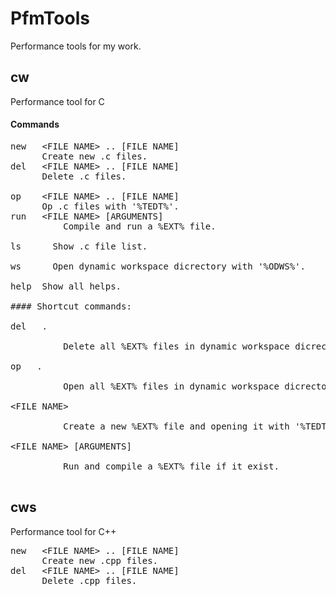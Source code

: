 # PfmTools
Performance tools for my work.
## cw
Performance tool for C
#### Commands
<pre>
new   &lt;FILE NAME&gt;&nbsp;..&nbsp;[FILE NAME]
      Create new .c files.
del   &lt;FILE NAME&gt; .. [FILE NAME]
      Delete .c files.<br/>
op    &lt;FILE NAME&gt; .. [FILE NAME]
      Op .c files with '%TEDT%'.
run   &lt;FILE NAME&gt; [ARGUMENTS]
&nbsp;&nbsp;&nbsp;&nbsp;&nbsp;&nbsp;&nbsp;&nbsp;&nbsp;&nbsp;Compile and run a %EXT% file.<br/>
ls&nbsp;&nbsp;&nbsp;&nbsp;&nbsp;&nbsp;Show .c file list.<br/>
ws&nbsp;&nbsp;&nbsp;&nbsp;&nbsp;&nbsp;Open dynamic workspace dicrectory with '%ODWS%'.<br/>
help&nbsp;&nbsp;Show all helps.<br/>
#### Shortcut commands:<br/>
del&nbsp;&nbsp;&nbsp;.<br/>
&nbsp;&nbsp;&nbsp;&nbsp;&nbsp;&nbsp;&nbsp;&nbsp;&nbsp;&nbsp;Delete all %EXT% files in dynamic workspace dicrectory.<br/>
op&nbsp;&nbsp;&nbsp;.<br/>
&nbsp;&nbsp;&nbsp;&nbsp;&nbsp;&nbsp;&nbsp;&nbsp;&nbsp;&nbsp;Open all %EXT% files in dynamic workspace dicrectory.<br/>
&lt;FILE NAME&gt;<br/>
&nbsp;&nbsp;&nbsp;&nbsp;&nbsp;&nbsp;&nbsp;&nbsp;&nbsp;&nbsp;Create a new %EXT% file and opening it with '%TEDT%' if it doesn't not exists.<br/>
&lt;FILE NAME&gt;&nbsp;[ARGUMENTS]<br/>
&nbsp;&nbsp;&nbsp;&nbsp;&nbsp;&nbsp;&nbsp;&nbsp;&nbsp;&nbsp;Run and compile a %EXT% file if it exist.<br/>
</pre>
## cws
Performance tool for C++
<pre>
new   &lt;FILE NAME&gt; .. [FILE NAME]
      Create new .cpp files.
del   &lt;FILE NAME&gt; .. [FILE NAME]
      Delete .cpp files.
</pre>
